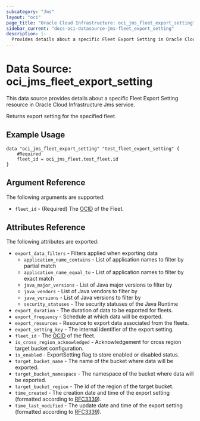 ```yaml
---
subcategory: "Jms"
layout: "oci"
page_title: "Oracle Cloud Infrastructure: oci_jms_fleet_export_setting"
sidebar_current: "docs-oci-datasource-jms-fleet_export_setting"
description: |-
  Provides details about a specific Fleet Export Setting in Oracle Cloud Infrastructure Jms service
---
```


# Data Source: oci_jms_fleet_export_setting
This data source provides details about a specific Fleet Export Setting resource in Oracle Cloud Infrastructure Jms service.

Returns export setting for the specified fleet.

## Example Usage

```hcl
data "oci_jms_fleet_export_setting" "test_fleet_export_setting" {
	#Required
	fleet_id = oci_jms_fleet.test_fleet.id
}
```

## Argument Reference

The following arguments are supported:

* `fleet_id` - (Required) The [OCID](https://docs.cloud.oracle.com/iaas/Content/General/Concepts/identifiers.htm) of the Fleet.


## Attributes Reference

The following attributes are exported:

* `export_data_filters` - Filters applied when exporting data 
	* `application_name_contains` - List of application names to filter by partial match 
	* `application_name_equal_to` - List of application names to filter by exact match 
	* `java_major_versions` - List of Java major versions to filter by 
	* `java_vendors` - List of Java vendors to filter by 
	* `java_versions` - List of Java versions to filter by 
	* `security_statuses` - The security statuses of the Java Runtime
* `export_duration` - The duration of data to be exported for fleets. 
* `export_frequency` - Schedule at which data will be exported. 
* `export_resources` - Resource to export data associated from the fleets. 
* `export_setting_key` - The internal identifier of the export setting. 
* `fleet_id` - The [OCID](https://docs.cloud.oracle.com/iaas/Content/General/Concepts/identifiers.htm) of the fleet. 
* `is_cross_region_acknowledged` - Acknowledgement for cross region target bucket configuration. 
* `is_enabled` - ExportSetting flag to store enabled or disabled status.
* `target_bucket_name` - The name of the bucket where data will be exported. 
* `target_bucket_namespace` - The namespace of the bucket where data will be exported. 
* `target_bucket_region` - The id of the region of the target bucket. 
* `time_created` - The creation date and time of the export setting (formatted according to [RFC3339](https://datatracker.ietf.org/doc/html/rfc3339)). 
* `time_last_modified` - The update date and time of the export setting (formatted according to [RFC3339](https://datatracker.ietf.org/doc/html/rfc3339)). 

